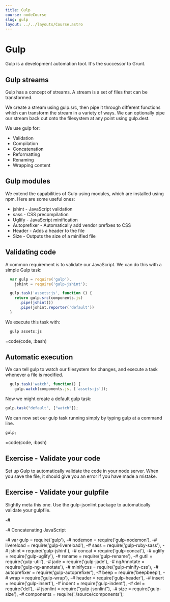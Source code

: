 ```yaml
---
title: Gulp
course: nodeCourse
slug: gulp
layout: ../../layouts/Course.astro
---
```


# Gulp

Gulp is a development automation tool. It's the successor to Grunt.

## Gulp streams

Gulp has a concept of streams. A stream is a set of files that can be transformed.

We create a stream using gulp.src, then pipe it through different functions which can transform the stream in a variety of ways. We can optionally pipe our stream back out onto the filesystem at any point using gulp.dest.

We use gulp for:

- Validation
- Compilation
- Concatenation
- Reformatting
- Renaming
- Wrapping content

## Gulp modules

We extend the capabilities of Gulp using modules, which are installed using npm. Here are some useful ones:

- jshint - JavaScript validation
- sass - CSS precompilation
- Uglify - JavaScript minification
- Autoprefixer - Automatically add vendor prefixes to CSS
- Header - Adds a header to the file
- Size - Outputs the size of a minified file

## Validating code

A common requirement is to validate our JavaScript. We can do this with a simple Gulp task:

```js
  var gulp = require('gulp'),
    jshint = require('gulp-jshint');

  gulp.task('assets:js', function () {
    return gulp.src(components.js)
      .pipe(jshint())
      .pipe(jshint.reporter('default'))
  }
```

We execute this task with:

```js
  gulp assets:js
```

=code(code, :bash)

## Automatic execution

We can tell gulp to watch our filesystem for changes, and execute a task whenever a file is modified.

```js
  gulp.task('watch', function() {
    gulp.watch(components.js, ['assets:js']);
```

Now we might create a default gulp task:

```js
gulp.task("default", ["watch"]);
```

We can now set our gulp task running simply by typing gulp at a command line.

```js
gulp;
```

=code(code, :bash)

## Exercise - Validate your code

Set up Gulp to automatically validate the code in your node server. When you save the file, it should give you an error if you have made a mistake.

## Exercise - Validate your gulpfile

Slightly meta this one. Use the gulp-jsonlint package to automatically validate your gulpfile.

-#

-# Concatenating JavaScript

-# var gulp = require('gulp'),
-# nodemon = require('gulp-nodemon'),
-# livereload = require('gulp-livereload'),
-# sass = require('gulp-ruby-sass'),
-# jshint = require('gulp-jshint'),
-# concat = require('gulp-concat'),
-# uglify = require('gulp-uglify'),
-# rename = require('gulp-rename'),
-# gutil = require('gulp-util'),
-# jade = require('gulp-jade'),
-# ngAnnotate = require('gulp-ng-annotate'),
-# minifycss = require('gulp-minify-css'),
-# autoprefixer = require('gulp-autoprefixer'),
-# beep = require('beepbeep'),
-# wrap = require('gulp-wrap'),
-# header = require('gulp-header'),
-# insert = require('gulp-insert'),
-# indent = require('gulp-indent'),
-# del = require('del'),
-# jsonlint = require("gulp-jsonlint"),
-# size = require('gulp-size'),
-# components = require('./source/components');
